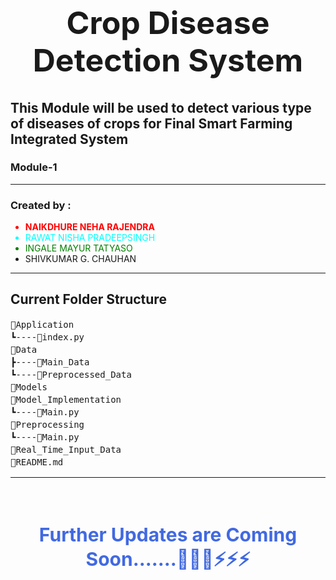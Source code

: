 <h1 style="text-align: center;font-size: 50px;" align="center">Crop Disease Detection System</h1>

## This Module will be used to detect various type of diseases of crops for Final Smart Farming Integrated System

### Module-1

<hr>
<h3>Created by :</h3>
<ul>
    <li style="color: red; font-weight: bolder;">NAIKDHURE NEHA RAJENDRA</li>
    <li style="color: aqua;">RAWAT NISHA PRADEEPSINGH</li>
    <li style="color: green;">INGALE MAYUR TATYASO</li>
    <li>SHIVKUMAR G. CHAUHAN</li>
</ul>
<hr>



## Current Folder Structure
<pre style="line-height: 20px;">
📂Application
┗----📜index.py
📂Data
┣----📂Main_Data
┗----📂Preprocessed_Data
📂Models
📂Model_Implementation
┗----📜Main.py
📂Preprocessing
┗----📜Main.py
📂Real_Time_Input_Data
📜README.md
</pre>
<hr>
<br/>
<h4 align="center" style="text-align: center;font-size: 30px;color: royalblue;">Further Updates are Coming Soon.......🚀🚀🚀⚡⚡⚡</h4>